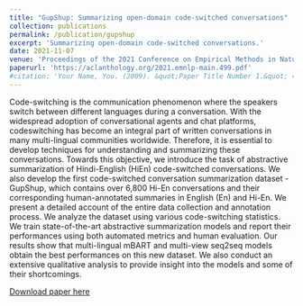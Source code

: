 ```yaml
---
title: "GupShup: Summarizing open-domain code-switched conversations"
collection: publications
permalink: /publication/gupshup
excerpt: 'Summarizing open-domain code-switched conversations.'
date: 2021-11-07
venue: 'Proceedings of the 2021 Conference on Empirical Methods in Natural Language Processing,'
paperurl: 'https://aclanthology.org/2021.emnlp-main.499.pdf'
#citation: 'Your Name, You. (2009). &quot;Paper Title Number 1.&quot; <i>Journal 1</i>. 1(1).'
---
```

Code-switching is the communication phenomenon where the speakers switch between different languages during a conversation. With the widespread adoption of conversational agents and chat platforms, codeswitching has become an integral part of written conversations in many multi-lingual communities worldwide. Therefore, it is essential
to develop techniques for understanding and
summarizing these conversations. Towards
this objective, we introduce the task of abstractive summarization of Hindi-English (HiEn) code-switched conversations. We also
develop the first code-switched conversation
summarization dataset - GupShup, which contains over 6,800 Hi-En conversations and their
corresponding human-annotated summaries in
English (En) and Hi-En. We present a detailed account of the entire data collection and
annotation process. We analyze the dataset
using various code-switching statistics. We
train state-of-the-art abstractive summarization models and report their performances using both automated metrics and human evaluation. Our results show that multi-lingual
mBART and multi-view seq2seq models obtain the best performances on this new dataset.
We also conduct an extensive qualitative analysis to provide insight into the models and some
of their shortcomings.

[Download paper here](http://academicpages.github.io/files/paper1.pdf)

<!-- Recommended citation: Your Name, You. (2009). "Paper Title Number 1." <i>Journal 1</i>. 1(1). -->
